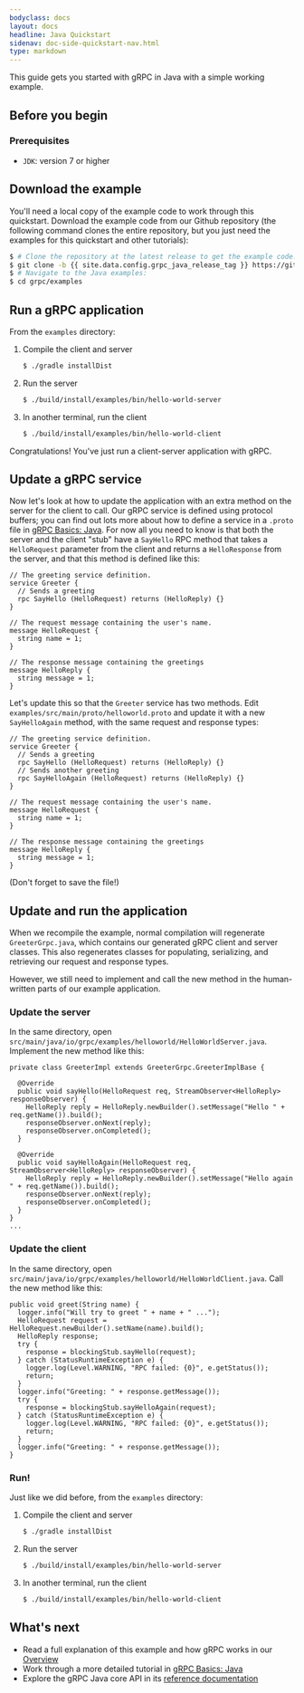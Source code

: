 ```yaml
---
bodyclass: docs
layout: docs
headline: Java Quickstart
sidenav: doc-side-quickstart-nav.html
type: markdown
---
```

<p class="lead">This guide gets you started with gRPC in Java with a simple
working example.</p>

<div id="toc"></div>

## Before you begin

### Prerequisites

* `JDK`: version 7 or higher

## Download the example

You'll need a local copy of the example code to work through this quickstart.
Download the example code from our Github repository (the following command
clones the entire repository, but you just need the examples for this quickstart
and other tutorials):

```sh
$ # Clone the repository at the latest release to get the example code:
$ git clone -b {{ site.data.config.grpc_java_release_tag }} https://github.com/grpc/grpc-java
$ # Navigate to the Java examples:
$ cd grpc/examples
```

## Run a gRPC application

From the `examples` directory:

1. Compile the client and server

   ```sh
   $ ./gradle installDist
   ```

2. Run the server

   ```sh
   $ ./build/install/examples/bin/hello-world-server
   ```

3. In another terminal, run the client

   ```sh
   $ ./build/install/examples/bin/hello-world-client
   ```

Congratulations! You've just run a client-server application with gRPC.

## Update a gRPC service

Now let's look at how to update the application with an extra method on the
server for the client to call. Our gRPC service is defined using protocol
buffers; you can find out lots more about how to define a service in a `.proto`
file in [gRPC Basics: Java][]. For now all you need to know is that both the
server and the client "stub" have a `SayHello` RPC method that takes a
`HelloRequest` parameter from the client and returns a `HelloResponse` from the
server, and that this method is defined like this:


```
// The greeting service definition.
service Greeter {
  // Sends a greeting
  rpc SayHello (HelloRequest) returns (HelloReply) {}
}

// The request message containing the user's name.
message HelloRequest {
  string name = 1;
}

// The response message containing the greetings
message HelloReply {
  string message = 1;
}
```
Let's update this so that the `Greeter` service has two methods. Edit
`examples/src/main/proto/helloworld.proto` and update it with a new
`SayHelloAgain` method, with the same request and response types:

```
// The greeting service definition.
service Greeter {
  // Sends a greeting
  rpc SayHello (HelloRequest) returns (HelloReply) {}
  // Sends another greeting
  rpc SayHelloAgain (HelloRequest) returns (HelloReply) {}
}

// The request message containing the user's name.
message HelloRequest {
  string name = 1;
}

// The response message containing the greetings
message HelloReply {
  string message = 1;
}
```

(Don't forget to save the file!)

## Update and run the application

When we recompile the example, normal compilation will regenerate
`GreeterGrpc.java`, which contains our generated gRPC client and server classes.
This also regenerates classes for populating, serializing, and retrieving our
request and response types.

However, we still need to implement and call the new method in the human-written
parts of our example application.

### Update the server

In the same directory, open
`src/main/java/io/grpc/examples/helloworld/HelloWorldServer.java`. Implement the
new method like this:

```
private class GreeterImpl extends GreeterGrpc.GreeterImplBase {

  @Override
  public void sayHello(HelloRequest req, StreamObserver<HelloReply> responseObserver) {
    HelloReply reply = HelloReply.newBuilder().setMessage("Hello " + req.getName()).build();
    responseObserver.onNext(reply);
    responseObserver.onCompleted();
  }

  @Override
  public void sayHelloAgain(HelloRequest req, StreamObserver<HelloReply> responseObserver) {
    HelloReply reply = HelloReply.newBuilder().setMessage("Hello again " + req.getName()).build();
    responseObserver.onNext(reply);
    responseObserver.onCompleted();
  }
}
...
```

### Update the client

In the same directory, open
`src/main/java/io/grpc/examples/helloworld/HelloWorldClient.java`. Call the new
method like this:

```
public void greet(String name) {
  logger.info("Will try to greet " + name + " ...");
  HelloRequest request = HelloRequest.newBuilder().setName(name).build();
  HelloReply response;
  try {
    response = blockingStub.sayHello(request);
  } catch (StatusRuntimeException e) {
    logger.log(Level.WARNING, "RPC failed: {0}", e.getStatus());
    return;
  }
  logger.info("Greeting: " + response.getMessage());
  try {
    response = blockingStub.sayHelloAgain(request);
  } catch (StatusRuntimeException e) {
    logger.log(Level.WARNING, "RPC failed: {0}", e.getStatus());
    return;
  }
  logger.info("Greeting: " + response.getMessage());
}
```

### Run!

Just like we did before, from the `examples` directory:

1. Compile the client and server

   ```sh
   $ ./gradle installDist
   ```

2. Run the server

   ```sh
   $ ./build/install/examples/bin/hello-world-server
   ```

3. In another terminal, run the client

   ```sh
   $ ./build/install/examples/bin/hello-world-client
   ```

## What's next

- Read a full explanation of this example and how gRPC works in our
  [Overview](http://www.grpc.io/docs/)
- Work through a more detailed tutorial in [gRPC Basics: Java][]
- Explore the gRPC Java core API in its [reference
  documentation](http://www.grpc.io/grpc-java/javadoc/)

[gRPC Basics: Java]:http://www.grpc.io/docs/tutorials/basic/java.html


